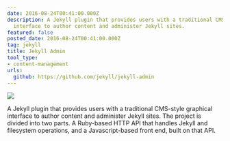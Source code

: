 ```yaml
---
date: 2016-08-24T00:41:00.000Z
description: A Jekyll plugin that provides users with a traditional CMS-style graphical
  interface to author content and administer Jekyll sites.
featured: false
posted_date: 2016-08-24T00:41:00.000Z
tag: jekyll
title: Jekyll Admin
tool_type:
- content-management
urls:
  github: https://github.com/jekyll/jekyll-admin
---
```


![](https://cloud.githubusercontent.com/assets/282759/17258537/62e23ed6-5595-11e6-89b0-31c787f0492a.png)

A Jekyll plugin that provides users with a traditional CMS-style graphical interface to author content and administer Jekyll sites. The project is divided into two parts. A Ruby-based HTTP API that handles Jekyll and filesystem operations, and a Javascript-based front end, built on that API.
